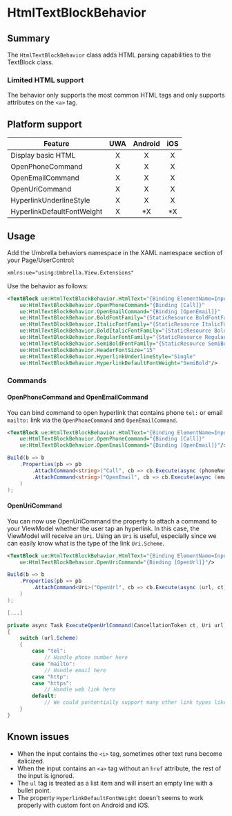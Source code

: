 ﻿# HtmlTextBlockBehavior

## Summary

The `HtmlTextBlockBehavior` class adds HTML parsing capabilities to the TextBlock class.

### Limited HTML support

The behavior only supports the most common HTML tags and only supports attributes on the `<a>` tag.

## Platform support

| Feature                |UWA|Android|iOS|
| -----------------------|:-:|:-:|:-:|
| Display basic HTML | X | X | X |
| OpenPhoneCommand | X | X | X |
| OpenEmailCommand | X | X | X |
| OpenUriCommand   | X | X | X |
| HyperlinkUnderlineStyle   | X | X | X |
| HyperlinkDefaultFontWeight   | X | *X | *X |

## Usage

Add the Umbrella behaviors namespace in the XAML namespace section of your Page/UserControl:

```xml
xmlns:ue="using:Umbrella.View.Extensions"
```

Use the behavior as follows:

```xml	
<TextBlock ue:HtmlTextBlockBehavior.HtmlText="{Binding ElementName=InputTextBlock, Path=Text}"
	ue:HtmlTextBlockBehavior.OpenPhoneCommand="{Binding [Call]}"
	ue:HtmlTextBlockBehavior.OpenEmailCommand="{Binding [OpenEmail]}"
	ue:HtmlTextBlockBehavior.BoldFontFamily="{StaticResource BoldFontFamily01}"
	ue:HtmlTextBlockBehavior.ItalicFontFamily="{StaticResource ItalicFontFamily01}"
	ue:HtmlTextBlockBehavior.BoldItalicFontFamily="{StaticResource BoldItalicFontFamily01}"
	ue:HtmlTextBlockBehavior.RegularFontFamily="{StaticResource RegularFontFamily01}"
	ue:HtmlTextBlockBehavior.SemiBoldFontFamily="{StaticResource SemiBoldFontFamily01}"
	ue:HtmlTextBlockBehavior.HeaderFontSize="15"
	ue:HtmlTextBlockBehavior.HyperlinkUnderlineStyle="Single"
	ue:HtmlTextBlockBehavior.HyperlinkDefaultFontWeight="SemiBold"/>
```

### Commands

#### OpenPhoneCommand and OpenEmailCommand
You can bind command to open hyperlink that contains phone `tel:` or email `mailto:` link via the `OpenPhoneCommand` and `OpenEmailCommand`.

```xml	
<TextBlock ue:HtmlTextBlockBehavior.HtmlText="{Binding ElementName=InputTextBlock, Path=Text}"
	ue:HtmlTextBlockBehavior.OpenPhoneCommand="{Binding [Call]}"
	ue:HtmlTextBlockBehavior.OpenEmailCommand="{Binding [OpenEmail]}"/>
```

```cs
Build(b => b
	.Properties(pb => pb
		.AttachCommand<string>("Call", cb => cb.Execute(async (phoneNumber, ct) => await ExecuteCallCommand(ct, phoneNumber)))
		.AttachCommand<string>("OpenEmail", cb => cb.Execute(async (email, ct) => await ExecuteOpenEmailCommand(ct, email)))
	)
);
```

#### OpenUriCommand
You can now use OpenUriCommand the property to attach a command to your ViewModel whether the user tap an hyperlink. In this case, the ViewModel will receive an `Uri`.
Using an `Uri` is useful, especially since we can easily know what is the type of the link `Uri.Scheme`.

```xml	
<TextBlock ue:HtmlTextBlockBehavior.HtmlText="{Binding ElementName=InputTextBlock, Path=Text}"
	ue:HtmlTextBlockBehavior.OpenUriCommand="{Binding [OpenUrl]}"/>
```

```cs
Build(b => b
	.Properties(pb => pb
		.AttachCommand<Uri>("OpenUrl", cb => cb.Execute(async (url, ct) => await ExecuteOpenUrlCommand(ct, url)))
	)
);

[...]

private async Task ExecuteOpenUrlCommand(CancellationToken ct, Uri url)
{
	switch (url.Scheme)
	{
		case "tel":
			// Handle phone number here
		case "mailto":
			// Handle email here
		case "http":
		case "https":
			// Handle web link here
		default:
			// We could pontentially support many other link types like (sms, skype, etc...)
	}
}
```

## Known issues

* When the input contains the `<i>` tag, sometimes other text runs become italicized.
* When the input contains an `<a>` tag without an `href` attribute, the rest of the input is ignored.
* The `ul` tag is treated as a list item and will insert an empty line with a bullet point.
* The property `HyperlinkDefaultFontWeight` doesn't seems to work properly with custom font on Android and iOS.